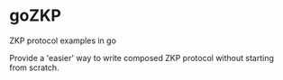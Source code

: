 # goZKP
ZKP protocol examples in go

Provide a 'easier' way to write composed ZKP protocol without starting from scratch.
